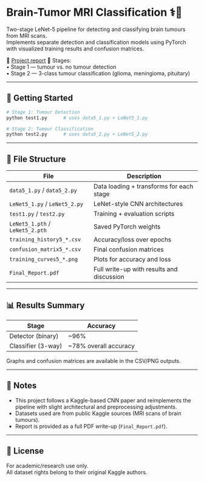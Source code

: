 # Brain-Tumor MRI Classification ⚕️🧠

Two-stage LeNet-5 pipeline for detecting and classifying brain tumours from MRI scans.  
Implements separate detection and classification models using PyTorch with visualized training results and confusion matrices.

📄 [Project report](./Final_Report.pdf)
🧪 Stages:  
• Stage 1 — tumour vs. no tumour detection  
• Stage 2 — 3-class tumour classification (glioma, meningioma, pituitary)

---

## 🚀 Getting Started

```bash
# Stage 1: Tumour Detection
python test1.py      # uses data5_1.py + LeNet5_1.py

# Stage 2: Tumour Classification
python test2.py      # uses data5_2.py + LeNet5_2.py
```

---

## 📁 File Structure

| File | Description |
|------|-------------|
| `data5_1.py` / `data5_2.py` | Data loading + transforms for each stage |
| `LeNet5_1.py` / `LeNet5_2.py` | LeNet-style CNN architectures |
| `test1.py` / `test2.py` | Training + evaluation scripts |
| `LeNet5_1.pth` / `LeNet5_2.pth` | Saved PyTorch weights |
| `training_history5_*.csv` | Accuracy/loss over epochs |
| `confusion_matrix5_*.csv` | Final confusion matrices |
| `training_curves5_*.png` | Plots for accuracy and loss |
| `Final_Report.pdf` | Full write-up with results and discussion |

---

## 📊 Results Summary

| Stage | Accuracy |
|-------|----------|
| Detector (binary) | ~96% |
| Classifier (3-way) | ~78% overall accuracy |

Graphs and confusion matrices are available in the CSV/PNG outputs.

---

## 📌 Notes

- This project follows a Kaggle-based CNN paper and reimplements the pipeline with slight architectural and preprocessing adjustments.
- Datasets used are from public Kaggle sources (MRI scans of brain tumours).
- Report is provided as a full PDF write-up (`Final_Report.pdf`).

---

## 📄 License

For academic/research use only.  
All dataset rights belong to their original Kaggle authors.